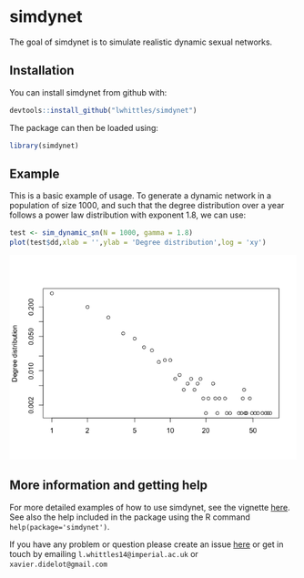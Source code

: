
<!-- README.md is generated from README.Rmd. Please edit that file -->
simdynet
=========

The goal of simdynet is to simulate realistic dynamic sexual networks.

Installation
------------

You can install simdynet from github with:

``` r
devtools::install_github("lwhittles/simdynet")
```

The package can then be loaded using:

``` r
library(simdynet)
```

Example
-------

This is a basic example of usage. To generate a dynamic network in a population of size 1000, and such that the degree distribution over a year follows a power law distribution with exponent 1.8, we can use:

``` r
test <- sim_dynamic_sn(N = 1000, gamma = 1.8)
plot(test$dd,xlab = '',ylab = 'Degree distribution',log = 'xy')
```

![](figures/README-unnamed-chunk-3-1.png)

More information and getting help
---------------------------------

For more detailed examples of how to use simdynet, see the vignette [here](https://github.com/lwhittles/simdynet/tree/master/vignettes). See also the help included in the package using the R command `help(package='simdynet')`.

If you have any problem or question please create an issue [here](https://github.com/lwhittles/simdynet/issues) or get in touch by emailing `l.whittles14@imperial.ac.uk` or `xavier.didelot@gmail.com`
